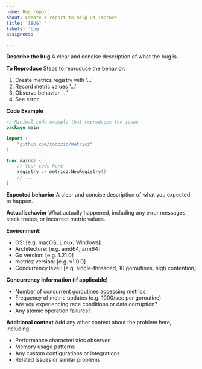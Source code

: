 ```yaml
---
name: Bug report
about: Create a report to help us improve
title: '[BUG] '
labels: 'bug'
assignees: ''

---
```


**Describe the bug**
A clear and concise description of what the bug is.

**To Reproduce**
Steps to reproduce the behavior:
1. Create metrics registry with '...'
2. Record metric values '...'
3. Observe behavior '...'
4. See error

**Code Example**
```go
// Minimal code example that reproduces the issue
package main

import (
    "github.com/zoobzio/metricz"
)

func main() {
    // Your code here
    registry := metricz.NewRegistry()
    // ...
}
```

**Expected behavior**
A clear and concise description of what you expected to happen.

**Actual behavior**
What actually happened, including any error messages, stack traces, or incorrect metric values.

**Environment:**
 - OS: [e.g. macOS, Linux, Windows]
 - Architecture: [e.g. amd64, arm64]
 - Go version: [e.g. 1.21.0]
 - metricz version: [e.g. v1.0.0]
 - Concurrency level: [e.g. single-threaded, 10 goroutines, high contention]

**Concurrency Information (if applicable)**
 - Number of concurrent goroutines accessing metrics
 - Frequency of metric updates (e.g. 1000/sec per goroutine)
 - Are you experiencing race conditions or data corruption?
 - Any atomic operation failures?

**Additional context**
Add any other context about the problem here, including:
- Performance characteristics observed
- Memory usage patterns
- Any custom configurations or integrations
- Related issues or similar problems
